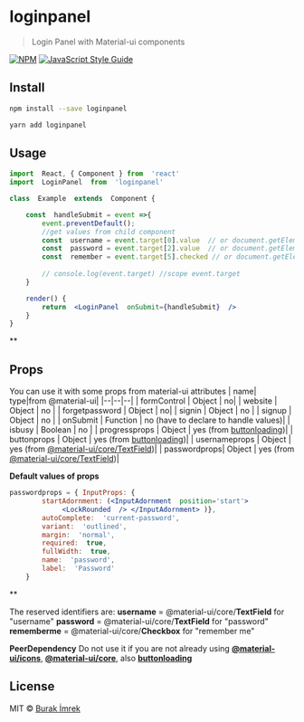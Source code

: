 
# loginpanel

> Login Panel with Material-ui components

[![NPM](https://img.shields.io/npm/v/loginpanel.svg)](https://www.npmjs.com/package/loginpanel) [![JavaScript Style Guide](https://img.shields.io/badge/code_style-standard-brightgreen.svg)](https://standardjs.com)

## Install

```bash
npm install --save loginpanel

yarn add loginpanel
```

## Usage

```jsx
import  React, { Component } from  'react'
import  LoginPanel  from  'loginpanel'

class  Example  extends  Component {

	const  handleSubmit = event =>{
		event.preventDefault();
		//get values from child component
		const  username = event.target[0].value  // or document.getElementById('username').value
		const  password = event.target[2].value  // or document.getElementById('password').value
		const  remember = event.target[5].checked // or document.getElementById('rememberme').checked
		
		// console.log(event.target) //scope event.target
	}

	render() {
		return  <LoginPanel  onSubmit={handleSubmit}  />
	}
}
```
**

## Props
You can use it with some props from material-ui attributes
| name| type|from @material-ui|
|--|--|--|
| formControl | Object | no|
| website | Object | no |
| forgetpassword | Object | no|
| signin | Object | no |
| signup | Object | no |
| onSubmit | Function | no (have to declare to handle values)|
| isbusy | Boolean | no |
| progressprops | Object | yes (from [buttonloading](https://www.npmjs.com/package/buttonloading))|
| buttonprops | Object | yes (from [buttonloading](https://www.npmjs.com/package/buttonloading))|
| usernameprops | Object | yes (from [@material-ui/core/TextField](https://material-ui.com/components/text-fields/))|
| passwordprops| Object | yes (from [@material-ui/core/TextField](https://material-ui.com/components/text-fields/))|


**Default values of props**

```jsx
passwordprops = { InputProps: { 
		startAdornment: (<InputAdornment  position='start'>
			 <LockRounded  /> </InputAdornment> )},
		autoComplete:  'current-password',
		variant:  'outlined',
		margin:  'normal',
		required:  true,
		fullWidth:  true,
		name:  'password',
		label:  'Password'
	}
```
**

The reserved identifiers are:
		**username** = @material-ui/core/**TextField** for "username"
		**password** =  @material-ui/core/**TextField** for "password"
		**rememberme** = @material-ui/core/**Checkbox** for "remember me"
	


**PeerDependency**
Do not use it if you are not already using
**[@material-ui/icons](https://material-ui.com/)**,
**[@material-ui/core](https://material-ui.com/)**,
also **[buttonloading](https://www.npmjs.com/package/buttonloading)**

## License

MIT © [Burak İmrek](https://github.com/devburak)
